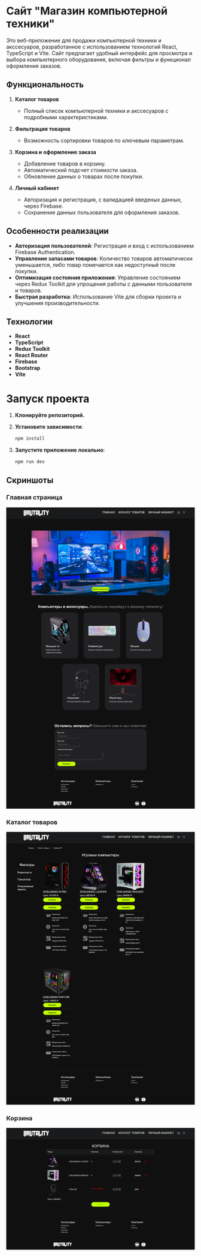 # Сайт "Магазин компьютерной техники"

Это веб-приложение для продажи компьютерной техники и акссесуаров, разработанное с использованием технологий React, TypeScript и Vite. Сайт предлагает удобный интерфейс для просмотра и выбора компьютерного оборудования, включая фильтры и функционал оформления заказов.

## Функциональность

1. **Каталог товаров**

   - Полный список компьютерной техники и акссесуаров с подробными характеристиками.

2. **Фильтрация товаров**

   - Возможность сортировки товаров по ключевым параметрам.

3. **Корзина и оформление заказа**

   - Добавление товаров в корзину.
   - Автоматический подсчет стоимости заказа.
   - Обновление данных о товарах после покупки.

4. **Личный кабинет**
   - Авторизация и регистрация, с валидацией введеных данных, через Firebase.
   - Сохранение данных пользователя для оформления заказов.

## Особенности реализации

- **Авторизация пользователей**: Регистрация и вход с использованием Firebase Authentication.
- **Управление запасами товаров**: Количество товаров автоматически уменьшается, либо товар помечается как недоступный после покупки.
- **Оптимизация состояния приложения**: Управление состоянием через Redux Toolkit для упрощения работы с данными пользователя и товаров.
- **Быстрая разработка**: Использование Vite для сборки проекта и улучшения производительности.

## Технологии

- **React**
- **TypeScript**
- **Redux Toolkit**
- **React Router**
- **Firebase**
- **Bootstrap**
- **Vite**

# Запуск проекта

1. **Клонируйте репозиторий.**

2. **Установите зависимости**:
   ```bash
   npm install

   ```
3. **Запустите приложение локально**:
   ```bash
   npm run dev
   ```

## Скриншоты

### Главная страница

![Главная страница](./public/screenshots/screencapture-localhost-5173-2025-02-27-22_20_49.png)

### Каталог товаров

![Каталог товаров](./public/screenshots/screencapture-localhost-5173-ProductsPage-Computers-2025-02-27-22_21_48.png)

### Корзина

![Корзина](./public/screenshots/screencapture-localhost-5173-CartPage-2025-02-27-22_22_02.png)
